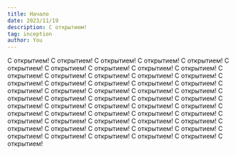 ```yaml
---
title: Начало
date: 2023/11/19
description: С открытием!
tag: inception
author: You
---
```


С открытием! С открытием! С открытием! С открытием! С открытием! С открытием! С открытием! С открытием! С открытием! С открытием! С открытием! С открытием! С открытием! С открытием! С открытием! С открытием! С открытием! С открытием! С открытием! С открытием! С открытием! С открытием! С открытием! С открытием! С открытием! С открытием! С открытием! С открытием! С открытием! С открытием! С открытием! С открытием! С открытием! С открытием! С открытием! С открытием! С открытием! С открытием! С открытием! С открытием! С открытием! С открытием! С открытием! С открытием! С открытием! С открытием! С открытием! С открытием! С открытием! С открытием! С открытием! С открытием! С открытием! С открытием! С открытием! С открытием! 